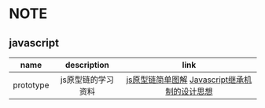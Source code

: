 # NOTE
## javascript
name|description|link
:--:|:--:|:--:
prototype|js原型链的学习资料|[js原型链简单图解](https://www.cnblogs.com/libin-1/p/5820550.html)   [Javascript继承机制的设计思想](http://www.ruanyifeng.com/blog/2011/06/designing_ideas_of_inheritance_mechanism_in_javascript.html)
